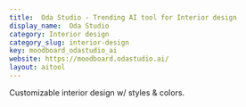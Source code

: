 ```yaml
---
title:  Oda Studio - Trending AI tool for Interior design
display_name:  Oda Studio
category: Interior design
category_slug: interior-design
key: moodboard_odastudio_ai
website: https://moodboard.odastudio.ai/
layout: aitool
---
```


Customizable interior design w/ styles & colors.
